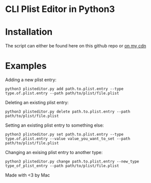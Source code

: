 # CLI Plist Editor in Python3

# Installation
The script can either be found here on this github repo or [on my cdn](https://cdn.itsmac.eu.org/plisteditor.py)

# Examples
Adding a new plist entry:
```
python3 plisteditor.py add path.to.plist.entry --type type.of.plist.entry --path path/to/plist/file.plist
```
Deleting an existing plist entry:
```
python3 plisteditor.py delete path.to.plist.entry --path path/to/plist/file.plist
```
Setting an existing plist entry to something else:
```
python3 plisteditor.py set path.to.plist.entry --type type.of.plist.entry --value value_you_want_to_set --path path/to/plist/file.plist
```
Changing an exising plist entry to another type:
```
python3 plisteditor.py change path.to.plist.entry --new_type type_of_plist_entry --path path/to/plist/file.plist
```

Made with <3 by Mac
